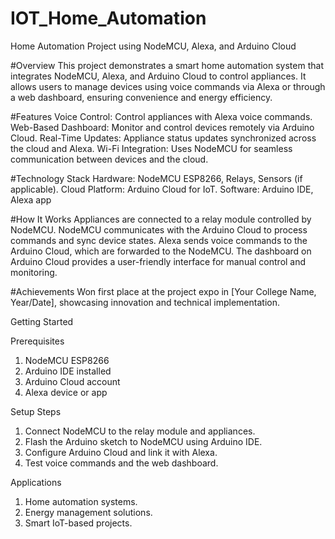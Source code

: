 # IOT_Home_Automation

Home Automation Project using NodeMCU, Alexa, and Arduino Cloud

#Overview
This project demonstrates a smart home automation system that integrates NodeMCU, Alexa, and Arduino Cloud to control appliances. It allows users to manage devices using voice commands via Alexa or through a web dashboard, ensuring convenience and energy efficiency.

#Features
  Voice Control:  Control appliances with Alexa voice commands.
  Web-Based Dashboard: Monitor and control devices remotely via Arduino Cloud.
  Real-Time Updates: Appliance status updates synchronized across the cloud and Alexa.
  Wi-Fi Integration: Uses NodeMCU for seamless communication between devices and the cloud.

#Technology Stack
  Hardware: NodeMCU ESP8266, Relays, Sensors (if applicable).
  Cloud Platform: Arduino Cloud for IoT.
  Software: Arduino IDE, Alexa app

#How It Works
  Appliances are connected to a relay module controlled by NodeMCU.
  NodeMCU communicates with the Arduino Cloud to process commands and sync device states.
  Alexa sends voice commands to the Arduino Cloud, which are forwarded to the NodeMCU.
  The dashboard on Arduino Cloud provides a user-friendly interface for manual control and monitoring.

#Achievements
  Won first place at the project expo in [Your College Name, Year/Date], showcasing innovation and technical implementation.

Getting Started

Prerequisites
  1) NodeMCU ESP8266
  2) Arduino IDE installed
  3) Arduino Cloud account
  4) Alexa device or app

Setup Steps
  1) Connect NodeMCU to the relay module and appliances.
  2) Flash the Arduino sketch to NodeMCU using Arduino IDE.
  3) Configure Arduino Cloud and link it with Alexa.
  4) Test voice commands and the web dashboard.

Applications
  1) Home automation systems.
  2) Energy management solutions.
  3) Smart IoT-based projects.
